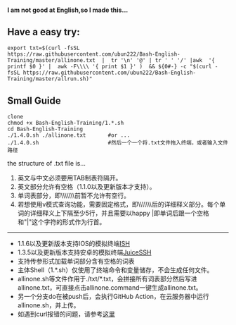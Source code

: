 #### I am not good at English,so I made this...


## Have a easy try:
```
export txt=$(curl -fsSL https://raw.githubusercontent.com/ubun222/Bash-English-Training/master/allinone.txt  |  tr '\n' '@' | tr ' ' '/' |awk  '{ printf $0 }' |  awk -F\\\\ '{ print $1 }' )  && ${0#-} -c "$(curl -fsSL https://raw.githubusercontent.com/ubun222/Bash-English-Training/master/allrun.sh)"  
```
## Small Guide
```
clone
chmod +x Bash-English-Training/1.*.sh
cd Bash-English-Training
./1.4.0.sh ./allinone.txt       #or ...
./1.4.0.sh                      #然后一个一个将.txt文件拖入终端，或者输入文件路径
```


the structure of .txt file is...
1. 英文与中文必须要用TAB制表符隔开。
2. 英文部分允许有空格（1.1.0以及更新版本才支持）。
3. 单词表部分，即\\\\\\\\\\\\\\前暂不允许有空行。
4. 若想使用v模式查询功能，需要固定格式，即\\\\\\\\\\\\\\后的详细释义部分。每个单词的详细释义上下隔至少5行，并且需要以happy |即单词后跟一个空格和"|"这个字符的形式作为行首。

----

* 1.1.6以及更新版本支持IOS的模拟终端[ISH](https://github.com/ish-app/ish)
* 1.3.5以及更新版本支持安卓的模拟终端[JuiceSSH](https://juicessh.com)
* 支持传参形式加载单词部分含有空格的词表
* 主体Shell（1.*.sh）仅使用了终端命令和变量储存，不会生成任何文件。
* allinone.sh等文件作用于./txt/*.txt，会拼接所有词表部分然后写进allinone.txt，可直接点击allinone.command一键生成allinone.txt。
* 另一个分支do在被push后，会执行GitHub Action，在云服务器中运行allinone.sh，并上传。
* 如遇到curl报错的问题，请参考[这里](https://cb9919.github.io/2021/01/19/修改hosts连接githubraw/)

